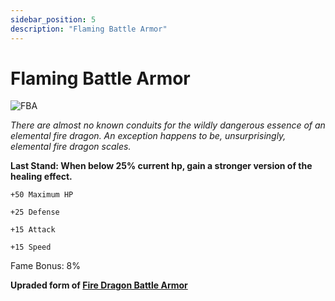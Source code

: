 ```yaml
---
sidebar_position: 5
description: "Flaming Battle Armor"
---
```


# Flaming Battle Armor

![FBA](https://vwiki.valorserver.com/api/item/picture/flaming%20battle%20armor)

<i>There are almost no known conduits for the wildly dangerous essence of an elemental fire dragon. An exception happens to be, unsurprisingly, elemental fire dragon scales.</i>

**Last Stand: When below 25% current hp, gain a stronger version of the healing effect.**

    +50 Maximum HP

    +25 Defense

    +15 Attack

    +15 Speed
    
Fame Bonus: 8%



**Upraded form of [Fire Dragon Battle Armor](https://www.realmeye.com/wiki/fire-dragon-battle-armor)**
